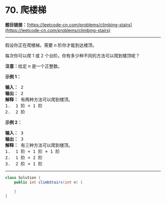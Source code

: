 # 70. 爬楼梯

**题目链接：**[https://leetcode-cn.com/problems/climbing-stairs](https://leetcode-cn.com/problems/climbing-stairs)

---

<div class="content__1Y2H">
 <div class="notranslate">
  <p>假设你正在爬楼梯。需要 <em>n</em>&nbsp;阶你才能到达楼顶。</p> 
  <p>每次你可以爬 1 或 2 个台阶。你有多少种不同的方法可以爬到楼顶呢？</p> 
  <p><strong>注意：</strong>给定 <em>n</em> 是一个正整数。</p> 
  <p><strong>示例 1：</strong></p> 
  <pre class="language-text"><strong>输入：</strong> 2
<strong>输出：</strong> 2
<strong>解释：</strong> 有两种方法可以爬到楼顶。
1.  1 阶 + 1 阶
2.  2 阶</pre> 
  <p><strong>示例 2：</strong></p> 
  <pre class="language-text"><strong>输入：</strong> 3
<strong>输出：</strong> 3
<strong>解释：</strong> 有三种方法可以爬到楼顶。
1.  1 阶 + 1 阶 + 1 阶
2.  1 阶 + 2 阶
3.  2 阶 + 1 阶
</pre> 
 </div>
</div>

---

```java
class Solution {
    public int climbStairs(int n) {
        
    }
}
```